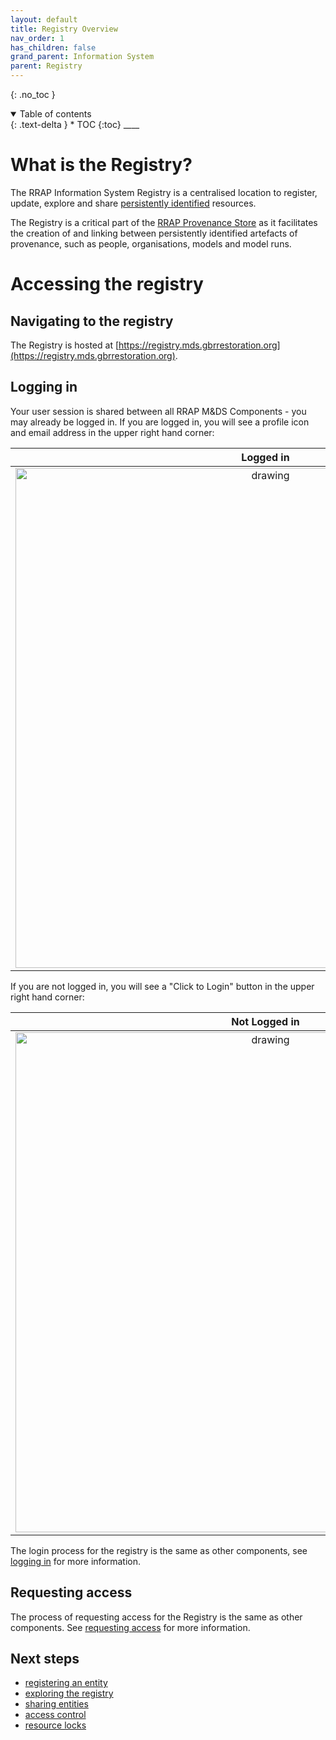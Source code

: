 ```yaml
---
layout: default
title: Registry Overview
nav_order: 1
has_children: false
grand_parent: Information System
parent: Registry
---
```


{: .no_toc }

<details  open markdown="block">
  <summary>
    Table of contents
  </summary>
{: .text-delta }
* TOC
{:toc}
____
</details>

# What is the Registry?

The RRAP Information System Registry is a centralised location to register, update, explore and share [persistently identified](../../digital-object-identifiers.html) resources.

The Registry is a critical part of the [RRAP Provenance Store](../index.html) as it facilitates the creation of and linking between persistently identified artefacts of provenance, such as people, organisations, models and model runs.

# Accessing the registry

## Navigating to the registry

The Registry is hosted at [https://registry.mds.gbrrestoration.org](https://registry.mds.gbrrestoration.org).

## Logging in

Your user session is shared between all RRAP M&DS Components - you may already be logged in. If you are logged in, you will see a profile icon and email address in the upper right hand corner:

|                                      Logged in                                       |
| :----------------------------------------------------------------------------------: |
| <img src="../../../assets/images/registry/logged_in.png" alt="drawing" width="800"/> |

If you are not logged in, you will see a "Click to Login" button in the upper right hand corner:

|                                      Not Logged in                                       |
| :--------------------------------------------------------------------------------------: |
| <img src="../../../assets/images/registry/not_logged_in.png" alt="drawing" width="800"/> |

The login process for the registry is the same as other components, see [logging in](../../getting-started-is/logging-in.html) for more information.

## Requesting access

The process of requesting access for the Registry is the same as other components. See [requesting access](../../getting-started-is/requesting-access-is.html) for more information.

## Next steps

-   [registering an entity](./registering_and_updating.html)
-   [exploring the registry](./exploring_the_registry.html)
-   [sharing entities](./sharing_an_entity.html)
-   [access control](./access-control)
-   [resource locks](./resource_lock)
